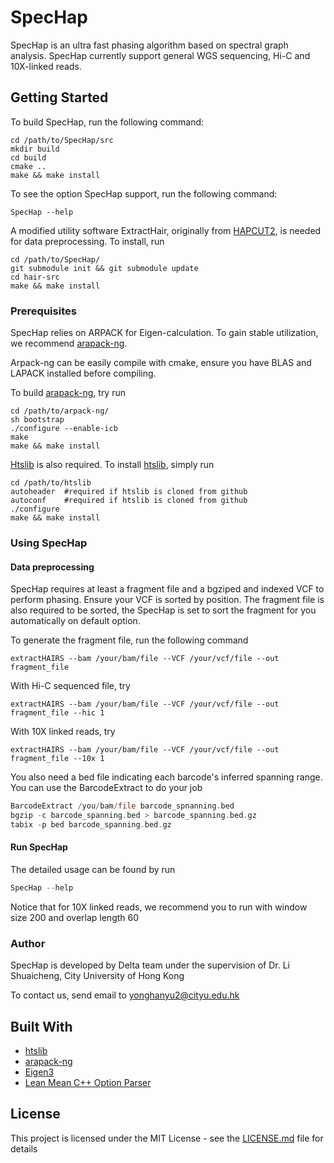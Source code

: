 # SpecHap

SpecHap is an ultra fast phasing algorithm based on spectral graph analysis. SpecHap currently support general WGS sequencing, Hi-C and 10X-linked reads.


## Getting Started

To build SpecHap, run the following command:

```
cd /path/to/SpecHap/src
mkdir build
cd build
cmake ..
make && make install
```

To see the option SpecHap support, run the following command:

```
SpecHap --help
```

A modified utility software ExtractHair, originally from [HAPCUT2](https://github.com/vibansal/HapCUT2), is needed for data preprocessing. To install, run
```
cd /path/to/SpecHap/
git submodule init && git submodule update
cd hair-src
make && make install
```
### Prerequisites

SpecHap relies on ARPACK for Eigen-calculation. To gain stable utilization, we recommend [arapack-ng](https://github.com/opencollab/arpack-ng).

Arpack-ng can be easily compile with cmake, ensure you have BLAS and LAPACK installed before compiling.

To build [arapack-ng](https://github.com/opencollab/arpack-ng), try run
```
cd /path/to/arpack-ng/
sh bootstrap
./configure --enable-icb
make
make && make install
```

[Htslib](https://github.com/samtools/htslib) is also required. To install [htslib](https://github.com/samtools/htslib), simply run
```
cd /path/to/htslib
autoheader  #required if htslib is cloned from github
autoconf    #required if htslib is cloned from github
./configure
make && make install
```



### Using SpecHap

#### Data preprocessing
SpecHap requires at least a fragment file and a bgziped and indexed VCF to perform phasing. Ensure your VCF is sorted by position. The fragment file is also required to be sorted, the SpecHap is set to sort the fragment for you automatically on default option.

To generate the fragment file, run the following command
```
extractHAIRS --bam /your/bam/file --VCF /your/vcf/file --out fragment_file
``` 
With Hi-C sequenced file, try 
```
extractHAIRS --bam /your/bam/file --VCF /your/vcf/file --out fragment_file --hic 1
```
With 10X linked reads, try 
```
extractHAIRS --bam /your/bam/file --VCF /your/vcf/file --out fragment_file --10x 1
```
You also need a bed file indicating each barcode's inferred spanning range. You can use the BarcodeExtract to do your job
```asm
BarcodeExtract /you/bam/file barcode_spnanning.bed
bgzip -c barcode_spanning.bed > barcode_spanning.bed.gz
tabix -p bed barcode_spanning.bed.gz
```

#### Run SpecHap
The detailed usage can be found by run
```asm
SpecHap --help
```

Notice that for 10X linked reads, we recommend you to run with window size 200 and overlap length 60

### Author
SpecHap is developed by Delta team under the supervision of Dr. Li Shuaicheng, City University of Hong Kong

To contact us, send email to [yonghanyu2@cityu.edu.hk](yonghanyu2@cityu.edu.hk)

## Built With

* [htslib](https://github.com/samtools/htslib)
* [arapack-ng](https://github.com/opencollab/arpack-ng)
* [Eigen3](https://eigen.tuxfamily.org/dox/)
* [Lean Mean C++ Option Parser](https://eigen.tuxfamily.org/dox/)

## License

This project is licensed under the MIT License - see the [LICENSE.md](LICENSE.md) file for details


